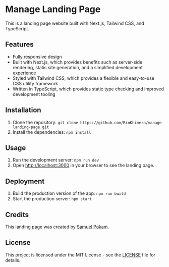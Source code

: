 # Manage Landing Page

This is a landing page website built with Next.js, Tailwind CSS, and TypeScript.

## Features

- Fully responsive design
- Built with Next.js, which provides benefits such as server-side rendering, static site generation, and a simplified development experience
- Styled with Tailwind CSS, which provides a flexible and easy-to-use CSS utility framework
- Written in TypeScript, which provides static type checking and improved development tooling

## Installation

1. Clone the repository: `git clone https://github.com/RinKhimera/manage-landing-page.git`
2. Install the dependencies: `npm install`

## Usage

1. Run the development server: `npm run dev`
2. Open [http://localhost:3000](http://localhost:3000) in your browser to see the landing page.

## Deployment

1. Build the production version of the app: `npm run build`
2. Start the production server: `npm start`

## Credits

This landing page was created by [Samuel Pokam](https://github.com/RinKhimera).

## License

This project is licensed under the MIT License - see the [LICENSE](LICENSE) file for details.
